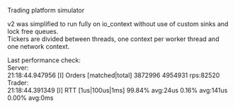 Trading platform simulator

v2 was simplified to run fully on io_context without use of custom sinks and lock free queues.<br> 
Tickers are divided between threads, one context per worker thread and one network context.<br>

Last performance check:<br>
Server:<br>
21:18:44.947956 [I] Orders [matched|total] 3872996 4954931 rps:82520<br>
Trader:<br>
21:18:44.391349 [I] RTT [1us|100us|1ms]  99.84% avg:24us  0.16% avg:141us  0.00% avg:0ms<br>
